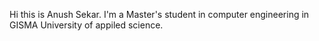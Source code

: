 Hi this is Anush Sekar. I'm a Master's student in computer engineering in GISMA University of appiled science.
